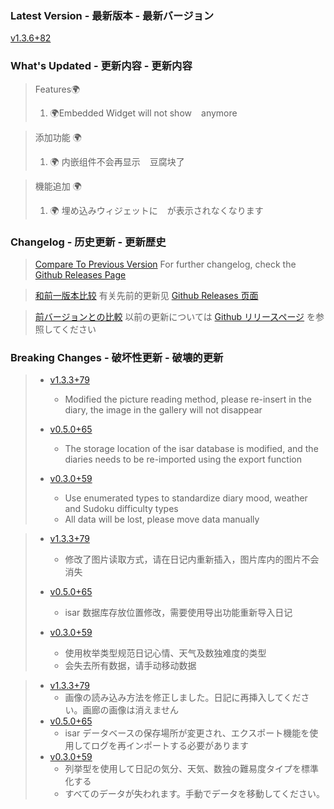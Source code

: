 ### **Latest Version - 最新版本 - 最新バージョン**

[v1.3.6+82](https://github.com/Cierra-Runis/mercurius/releases/tag/v1.3.6+82)

### **What's Updated - 更新内容 - 更新内容**

> Features🌍
>
> 1. 🌍Embedded Widget will not show `￼` anymore

> 添加功能 🌍
>
> 1. 🌍 内嵌组件不会再显示 `￼` 豆腐块了

> 機能追加 🌍
>
> 1. 🌍 埋め込みウィジェットに `￼` が表示されなくなります

### **Changelog - 历史更新 - 更新歴史**

> [Compare To Previous Version](https://github.com/Cierra-Runis/mercurius/compare/v1.3.5+81...v1.3.6+82)
> For further changelog, check the [Github Releases Page](https://github.com/Cierra-Runis/mercurius/releases)

> [和前一版本比较](https://github.com/Cierra-Runis/mercurius/compare/v1.3.5+81...v1.3.6+82)
> 有关先前的更新见 [Github Releases 页面](https://github.com/Cierra-Runis/mercurius/releases)

> [前バージョンとの比較](https://github.com/Cierra-Runis/mercurius/compare/v1.3.5+81...v1.3.6+82)
> 以前の更新については [Github リリースページ](https://github.com/Cierra-Runis/mercurius/releases) を参照してください

### **Breaking Changes - 破坏性更新 - 破壊的更新**

> - [v1.3.3+79](https://github.com/Cierra-Runis/mercurius/releases/tag/v1.3.3+79)
>   - Modified the picture reading method, please re-insert in the diary, the image in the gallery will not disappear
> - [v0.5.0+65](https://github.com/Cierra-Runis/mercurius/releases/tag/v0.5.0+65)
>
>   - The storage location of the isar database is modified, and the diaries needs to be re-imported using the export function
>
> - [v0.3.0+59](https://github.com/Cierra-Runis/mercurius/releases/tag/v0.3.0+59)
>   - Use enumerated types to standardize diary mood, weather and Sudoku difficulty types
>   - All data will be lost, please move data manually

> - [v1.3.3+79](https://github.com/Cierra-Runis/mercurius/releases/tag/v1.3.3+79)
>   - 修改了图片读取方式，请在日记内重新插入，图片库内的图片不会消失
> - [v0.5.0+65](https://github.com/Cierra-Runis/mercurius/releases/tag/v0.5.0+65)
>
>   - isar 数据库存放位置修改，需要使用导出功能重新导入日记
>
> - [v0.3.0+59](https://github.com/Cierra-Runis/mercurius/releases/tag/v0.3.0+59)
>   - 使用枚举类型规范日记心情、天气及数独难度的类型
>   - 会失去所有数据，请手动移动数据

> - [v1.3.3+79](https://github.com/Cierra-Runis/mercurius/releases/tag/v1.3.3+79)
>   - 画像の読み込み方法を修正しました。日記に再挿入してください。画廊の画像は消えません
> - [v0.5.0+65](https://github.com/Cierra-Runis/mercurius/releases/tag/v0.5.0+65)
>   - isar データベースの保存場所が変更され、エクスポート機能を使用してログを再インポートする必要があります
> - [v0.3.0+59](https://github.com/Cierra-Runis/mercurius/releases/tag/v0.3.0+59)
>   - 列挙型を使用して日記の気分、天気、数独の難易度タイプを標準化する
>   - すべてのデータが失われます。手動でデータを移動してください。
